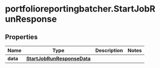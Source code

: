 # portfolioreportingbatcher.StartJobRunResponse

## Properties

Name | Type | Description | Notes
------------ | ------------- | ------------- | -------------
**data** | [**StartJobRunResponseData**](StartJobRunResponseData.md) |  | 


